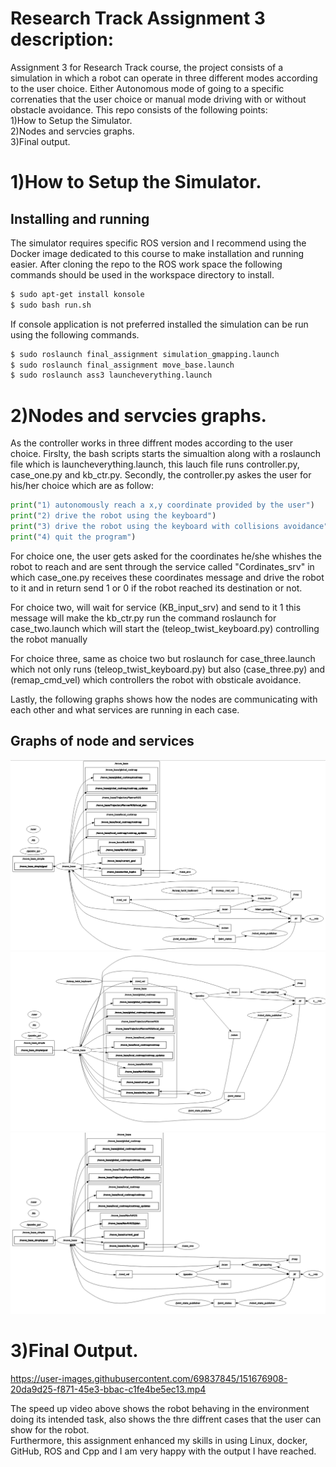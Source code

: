 # Research Track Assignment 3 description:
Assignment 3 for Research Track course, the project consists of a simulation in which a robot can operate in three different modes according to the user choice. Either Autonomous mode of going to a specific correnaties that the user choice or manual mode driving with or without obstacle avoidance.
This repo consists of the following points:  
 1)How to Setup the Simulator.   
 2)Nodes and servcies graphs.  
 3)Final output.   

1)How to Setup the Simulator.  
================================

Installing and running
----------------------

The simulator requires specific ROS version and I recommend using the Docker image dedicated to this course to make installation and running easier. After cloning the repo to the ROS work space the following commands should be used in the workspace directory to install.

```bash
$ sudo apt-get install konsole
$ sudo bash run.sh
```
If console application is not preferred installed the simulation can be run using the following commands.

```bash
$ sudo roslaunch final_assignment simulation_gmapping.launch 
$ sudo roslaunch final_assignment move_base.launch
$ sudo roslaunch ass3 launcheverything.launch
```


2)Nodes and servcies graphs. 
================================
As the controller works in three diffrent modes according to the user choice.
Firslty, the bash scripts starts the simualtion along with a roslaunch file which is launcheverything.launch, this lauch file runs controller.py, case_one.py and kb_ctr.py.
Secondly, the controller.py askes the user for his/her choice which are as follow:

```python
print("1) autonomously reach a x,y coordinate provided by the user")
print("2) drive the robot using the keyboard")
print("3) drive the robot using the keyboard with collisions avoidance")
print("4) quit the program")
```
For choice one, the user gets asked for the coordinates he/she whishes the robot to reach and are sent through the service called "Cordinates_srv" in which case_one.py receives these coordinates message and drive the robot to it and in return send 1 or 0 if the robot reached its destination or not.

For choice two, will wait for service (KB_input_srv) and send to it 1 this message will make the kb_ctr.py run the command roslaunch for case_two.launch which will start the (teleop_twist_keyboard.py) controlling the robot manually

For choice three, same as choice two but roslaunch for case_three.launch which not only runs (teleop_twist_keyboard.py) but also (case_three.py) and (remap_cmd_vel) which controllers the robot with obsticale avoidance.

Lastly, the following graphs shows how the nodes are communicating with each other and what services are running in each case.

Graphs of node and services
---------

![immagine](https://github.com/youssefattia98/Research-Track-Assignment-3/blob/main/1.png)  
![immagine](https://github.com/youssefattia98/Research-Track-Assignment-3/blob/main/2.png)
![immagine](https://github.com/youssefattia98/Research-Track-Assignment-3/blob/main/3.png)


3)Final Output. 
================================

https://user-images.githubusercontent.com/69837845/151676908-20da9d25-f871-45e3-bbac-c1fe4be5ec13.mp4


The speed up video above shows the robot behaving in the environment doing its intended task, also shows the thre diffrent cases that the user can show for the robot.  
Furthermore, this assignment enhanced my skills in using Linux, docker, GitHub, ROS and Cpp and I am very happy with the output I have reached.

